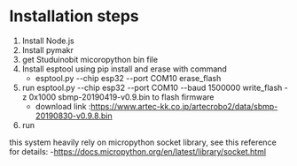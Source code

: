 # Installation steps
1. Install Node.js
2. Install pymakr
3. get Studuinobit micoropython bin file
4. Install esptool using pip install and erase with command
    - esptool.py --chip esp32 --port COM10 erase_flash
5. run esptool.py --chip esp32 --port COM10 --baud 1500000 write_flash -z 0x1000 sbmp-20190419-v0.9.bin to flash firmware 
    - download link :https://www.artec-kk.co.jp/artecrobo2/data/sbmp-20190830-v0.9.8.bin
6. run 


this system heavily rely on micropython socket library, see this reference for details:
    -https://docs.micropython.org/en/latest/library/socket.html
